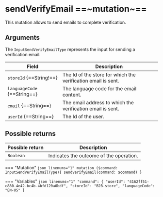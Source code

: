 # sendVerifyEmail ==~mutation~==

This mutation allows to send emails to complete verification.

## Arguments

The `InputSendVerifyEmailType` represents the input for sending a verification email.

| Field                     | Description                                                     |
|---------------------------|-----------------------------------------------------------------|
| `storeId` {==String!==}   | The Id of the store for which the verification email is sent.   |
| `languageCode` {==String==}| The language code for the email content.                       |
| `email` {==String==}      | The email address to which the verification email is sent.      |
| `userId` {==String==}     | The Id of the user.                                             |


## Possible returns

| Possible return       | Description                               |
|-----------------------|---------------------------------------    |
| `Boolean`             | Indicates the outcome of the operation. 	|


=== "Mutation"
    ```json linenums="1"
    mutation ($command: InputSendVerifyEmailType){​
    sendVerifyEmail(command: $command)​
    }​
    ```

=== "Variables"
    ```json linenums="1"
    "command": {​
        "userId": "4162ff51-c880-4e42-bc4b-4bfd120a0bdf",​
        "storeId": "B2B-store",​
        "languageCode": "EN-US"​
    }   ​
    ```
